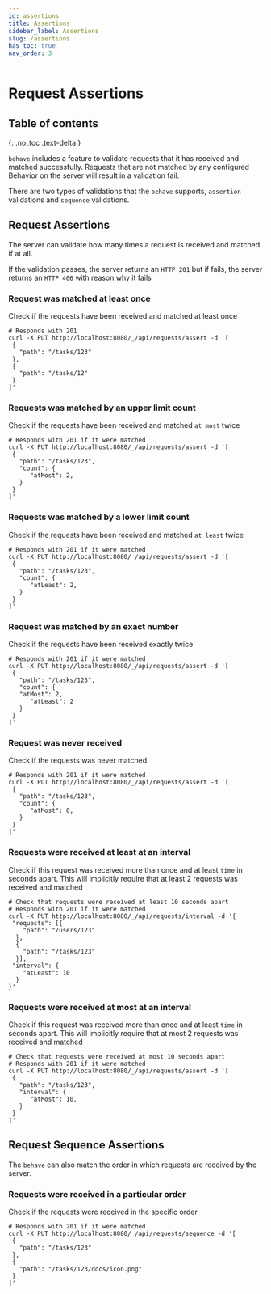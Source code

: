 ```yaml
---
id: assertions
title: Assertions
sidebar_label: Assertions
slug: /assertions
has_toc: true
nav_order: 3
---
```


# Request Assertions


## Table of contents
{: .no_toc .text-delta }


`behave` includes a feature to validate requests that it has received and matched successfully. Requests that are not matched by any configured Behavior on the server will result in a validation fail.

There are two types of validations that the `behave` supports, `assertion` validations and `sequence` validations.

## Request Assertions

The server can validate how many times a request is received and matched if at all.

If the validation passes, the server returns an `HTTP 201` but if fails, the server returns an `HTTP 406` with reason why it fails

### Request was matched at least once

Check if the requests have been received and matched at least once

```shell
# Responds with 201
curl -X PUT http://localhost:8080/_/api/requests/assert -d '[
 {
   "path": "/tasks/123"
 },
 {
   "path": "/tasks/12"
 }
]'
```

### Requests was matched by an upper limit count

Check if the requests have been received and matched `at most` twice

```shell
# Responds with 201 if it were matched
curl -X PUT http://localhost:8080/_/api/requests/assert -d '[
 {
   "path": "/tasks/123",
   "count": {
      "atMost": 2,
   }
 }
]'
```

### Requests was matched by a lower limit count

Check if the requests have been received and matched `at least` twice

```shell
# Responds with 201 if it were matched
curl -X PUT http://localhost:8080/_/api/requests/assert -d '[
 {
   "path": "/tasks/123",
   "count": {
      "atLeast": 2,
   }
 }
]'
```

### Request was matched by an exact number

Check if the requests have been received exactly twice

```shell
# Responds with 201 if it were matched
curl -X PUT http://localhost:8080/_/api/requests/assert -d '[
 {
   "path": "/tasks/123",
   "count": {
   "atMost": 2,
      "atLeast": 2
   }
 }
]'
```

### Request was never received

Check if the requests was never matched

```shell
# Responds with 201 if it were matched
curl -X PUT http://localhost:8080/_/api/requests/assert -d '[
 {
   "path": "/tasks/123",
   "count": {
      "atMost": 0,
   }
 }
]'
```

### Requests were received at least at an interval

Check if this request was received more than once and at least `time` in seconds apart. This will implicitly require that at least 2 requests was received and matched

```shell
# Check that requests were received at least 10 seconds apart
# Responds with 201 if it were matched
curl -X PUT http://localhost:8080/_/api/requests/interval -d '{
 "requests": [{
    "path": "/users/123"
  },
  {
    "path": "/tasks/123"
  }],
 "interval": {
    "atLeast": 10
  }
}'
```

### Requests were received at most at an interval

Check if this request was received more than once and at least `time` in seconds apart. This will implicitly require that at most 2 requests was received and matched

```shell
# Check that requests were received at most 10 seconds apart
# Responds with 201 if it were matched
curl -X PUT http://localhost:8080/_/api/requests/assert -d '[
 {
   "path": "/tasks/123",
   "interval": {
      "atMost": 10,
   }
 }
]'
```

## Request Sequence Assertions

The `behave` can also match the order in which requests are received by the server.

### Requests were received in a particular order

Check if the requests were received in the specific order

```shell
# Responds with 201 if it were matched
curl -X PUT http://localhost:8080/_/api/requests/sequence -d '[
 {
   "path": "/tasks/123"
 },
 {
   "path": "/tasks/123/docs/icon.png"
 }
]'
```
